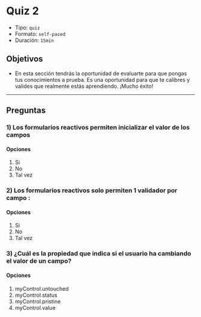 # Quiz 2

- Tipo: `quiz`
- Formato: `self-paced`
- Duración: `15min`

## Objetivos

- En esta sección tendrás la oportunidad de evaluarte para que pongas tus
  conocimientos a prueba. Es una oportunidad para que te calibres y valides que
  realmente estás aprendiendo. ¡Mucho éxito!

***

## Preguntas

### 1) Los formularios reactivos permiten inicializar el valor de los campos

#### Opciones

1. Si
2. No
3. Tal vez

<solution style="display:none;">2</solution>

### 2) Los formularios reactivos solo permiten 1 validador por campo :

#### Opciones

1. Si
2. No
3. Tal vez


<solution style="display:none;">4</solution>

### 3) ¿Cuál es la propiedad que indica si el usuario ha cambiando el valor de un campo?

#### Opciones

1. myControl.untouched
2. myControl.status
3. myControl.pristine
4. myControl.value

<solution style="display:none;">4</solution>

